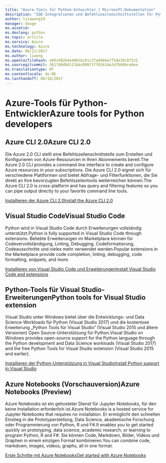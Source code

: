 ```yaml
---
title: "Azure-Tools für Python-Entwickler | Microsoft-Dokumentation"
description: "IDE-Integrationen und Befehlszeilenschnittstellen für Python-Entwickler, die in Azure arbeiten."
author: lisawong19
manager: douge
ms.assetid: 
ms.devlang: python
ms.topic: article
ms.service: Azure
ms.technology: Azure
ms.date: 06/21/2017
ms.author: liwong
ms.openlocfilehash: e09c69284e4001bc01c27a0404a7f5de39c87522
ms.sourcegitcommit: 3617d0db0111bbc00072ff8161de2d76606ce0ea
ms.translationtype: HT
ms.contentlocale: de-DE
ms.lasthandoff: 08/18/2017
---
```

# <a name="azure-tools-for-python-developers"></a><span data-ttu-id="112d2-103">Azure-Tools für Python-Entwickler</span><span class="sxs-lookup"><span data-stu-id="112d2-103">Azure tools for Python developers</span></span>

## <a name="azure-cli-20"></a><span data-ttu-id="112d2-104">Azure CLI 2.0</span><span class="sxs-lookup"><span data-stu-id="112d2-104">Azure CLI 2.0</span></span>

<span data-ttu-id="112d2-105">Die Azure 2.0 CLI stellt eine Befehlszeilenschnittstelle zum Erstellen und Konfigurieren von Azure-Ressourcen in Ihren Abonnements bereit.</span><span class="sxs-lookup"><span data-stu-id="112d2-105">The Azure 2.0 CLI provides a command line interface to create and configure Azure resources in your subscriptions.</span></span> <span data-ttu-id="112d2-106">Die Azure CLI 2.0 eignet sich für verschiedene Plattformen und bietet Abfrage- und Filterfunktionen, die Sie direkt an Ihre bevorzugten Befehlszeilentools weiterreichen können.</span><span class="sxs-lookup"><span data-stu-id="112d2-106">The Azure CLI 2.0 is cross-platform and has query and filtering features so you can pipe output directly to your favorite command line tools.</span></span> 

[<span data-ttu-id="112d2-107">Installieren der Azure CLI 2.0</span><span class="sxs-lookup"><span data-stu-id="112d2-107">Install the Azure CLI 2.0</span></span>](https://docs.microsoft.com/cli/azure/install-azure-cli)

## <a name="visual-studio-code"></a><span data-ttu-id="112d2-108">Visual Studio Code</span><span class="sxs-lookup"><span data-stu-id="112d2-108">Visual Studio Code</span></span>
<span data-ttu-id="112d2-109">Python wird in Visual Studio Code durch Erweiterungen vollständig unterstützt.</span><span class="sxs-lookup"><span data-stu-id="112d2-109">Python is fully supported in Visual Studio Code through extensions.</span></span> <span data-ttu-id="112d2-110">Beliebte Erweiterungen im Marketplace können für Codevervollständigung, Linting, Debugging, Codeformatierung, Codeausschnitte und vieles mehr verwendet werden.</span><span class="sxs-lookup"><span data-stu-id="112d2-110">Popular extensions in the Marketplace provide code completion, linting, debugging, code formatting, snippets, and more.</span></span>

[<span data-ttu-id="112d2-111">Installieren von Visual Studio Code und Erweiterungen</span><span class="sxs-lookup"><span data-stu-id="112d2-111">Install Visual Studio Code and extensions</span></span>](https://code.visualstudio.com/docs/languages/python)

## <a name="python-tools-for-visual-studio-extension"></a><span data-ttu-id="112d2-112">Python-Tools für Visual Studio-Erweiterungen</span><span class="sxs-lookup"><span data-stu-id="112d2-112">Python tools for Visual Studio extension</span></span>
<span data-ttu-id="112d2-113">Visual Studio unter Windows bietet über die Entwicklungs- und Data Science-Workloads für Python (Visual Studio 2017) und die kostenlose Erweiterung „Python Tools für Visual Studio“ (Visual Studio 2015 und ältere Versionen) Open Source-Unterstützung für Python.</span><span class="sxs-lookup"><span data-stu-id="112d2-113">Visual Studio on Windows provides open-source support for the Python language through the Python development and Data Science workloads (Visual Studio 2017) and the free Python Tools for Visual Studio extension (Visual Studio 2015 and earlier).</span></span> 

[<span data-ttu-id="112d2-114">Installieren der Python-Unterstützung in Visual Studio</span><span class="sxs-lookup"><span data-stu-id="112d2-114">Install Python support in Visual Studio</span></span>](https://docs.microsoft.com/visualstudio/python/installation)

## <a name="azure-notebooks-preview"></a><span data-ttu-id="112d2-115">Azure Notebooks (Vorschauversion)</span><span class="sxs-lookup"><span data-stu-id="112d2-115">Azure Notebooks (Preview)</span></span>
<span data-ttu-id="112d2-116">Azure Notebooks ist ein gehosteter Dienst für Jupyter-Notebooks, für den keine Installation erforderlich ist.</span><span class="sxs-lookup"><span data-stu-id="112d2-116">Azure Notebooks is a hosted service for Jupyter Notebooks that requires no installation.</span></span> <span data-ttu-id="112d2-117">Er ermöglicht den schnellen Einstieg in die Prototyperstellung, Data Science, akademische Forschung oder Programmierung von Python, R und F#.</span><span class="sxs-lookup"><span data-stu-id="112d2-117">It enables you to get started quickly on prototyping, data science, academic research, or learning to program Python, R and F#.</span></span> <span data-ttu-id="112d2-118">Sie können Code, Markdown, Bilder, Videos und Graphen in einem einzigen Format kombinieren.</span><span class="sxs-lookup"><span data-stu-id="112d2-118">You can combine code, markdown, images, videos, graphs, all in one format.</span></span>

[<span data-ttu-id="112d2-119">Erste Schritte mit Azure Notebooks</span><span class="sxs-lookup"><span data-stu-id="112d2-119">Get started with Azure Notebooks</span></span>](https://notebooks.azure.com/)

